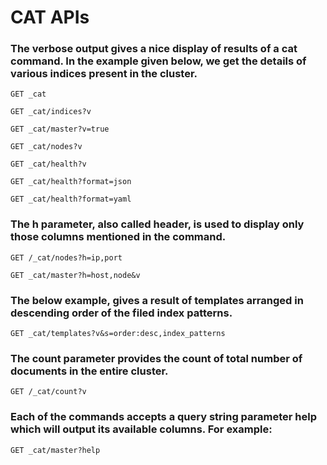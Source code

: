 # CAT APIs

### The verbose output gives a nice display of results of a cat command. In the example given below, we get the details of various indices present in the cluster.
```
GET _cat
```

```
GET _cat/indices?v
```

```
GET _cat/master?v=true
```


```
GET _cat/nodes?v
```


```
GET _cat/health?v
```


```
GET _cat/health?format=json
```


```
GET _cat/health?format=yaml
```


### The h parameter, also called header, is used to display only those columns mentioned in the command.
```
GET /_cat/nodes?h=ip,port
```


```
GET _cat/master?h=host,node&v
```


### The below example, gives a result of templates arranged in descending order of the filed index patterns.
```
GET _cat/templates?v&s=order:desc,index_patterns
```

### The count parameter provides the count of total number of documents in the entire cluster.
```
GET /_cat/count?v
```


### Each of the commands accepts a query string parameter help which will output its available columns. For example:
```
GET _cat/master?help
```